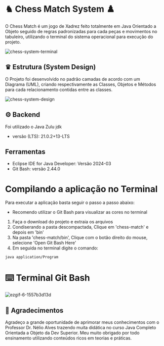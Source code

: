 # ♞ Chess Match System ♟️
O Chess Match é um jogo de Xadrez feito totalmente em Java Orientado a Objeto seguido de regras padronizadas para cada peças e movimentos no tabuleiro, utilizando o terminal do sistema operacional para execução do projeto.

![chess-system-terminal](https://github.com/paulfms/chess-system-java/assets/15272145/ede70dd8-368c-48c7-af95-22387d553f5e)

## ♛ Estrutura (System Design)

O Projeto foi desenvolvido no padrão camadas de acordo com um Diagrama (UML), criando respectivamente as Classes, Objetos e Métodos para cada relacionamento contidas entre as classes.

![chess-system-design](https://github.com/paulfms/chess-system-java/assets/15272145/cb039f09-41a2-43e2-9d5e-9ee9471606f3)

## ⚙️ Backend

Foi utilizado o Java Zulu jdk
- versão (LTS): 21.0.2+13-LTS

## Ferramentas

- Eclipse IDE for Java Developer: Versão 2024-03
- Git Bash: versão 2.44.0

# Compilando a aplicação no Terminal
Para executar a aplicação basta seguir o passo a passo abaixo:

* Recomendo utilizar o Git Bash para visualizar as cores no terminal

 1. Faça o download do projeto e extraia os arquivos
 2. Condiserando a pasta descompactada, Clique em 'chess-match' e depois em 'bin'
 3. Na pasta 'chess-match/bin', Clique com o botão direito do mouse, selecione 'Open Git Bash Here'
 4. Em seguida no terminal digite o comando:
```
java application/Program

```

# ⌨️ Terminal Git Bash

![ezgif-6-1557b3d13d](https://github.com/paulfms/chess-system-java/assets/15272145/5d3886af-c38b-4afe-b301-11e45fd54f59)




## 🎉 Agradecimentos
Agradeço a grande oportunidade de aprimorar meus conhecimentos com o Professor Dr. Nélio Alves trazendo muita didática no curso Java Completo Orientada a Objeto da Dev Superior. Meu muito obrigado por todo ensinamento utilizando conteúdos ricos em teorias e práticas.
